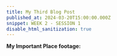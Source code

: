 ```yaml
---
title: My Third Blog Post
published_at: 2024-03-20T15:00:00.000Z
snippet: WEEK 2 - SESSION 1 
disable_html_sanitization: true 
---
```



**My Important Place footage:**




<!-- # This is h1

## This is h2

_underline_

**bold** -->
